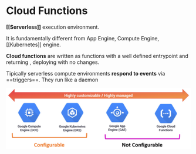 # Cloud Functions

**[[Serverless]]** execution environment.

It is fundamentally different from App Engine, Compute Engine, [[Kubernetes]] engine.

**Cloud functions** are written as functions with a well defined entrypoint and returning , deploying with no changes.

Tipically serverless compute environments **respond to events** via ==triggers==. They run like a daemon

!["alt"](../images/CloudFunctions.png)